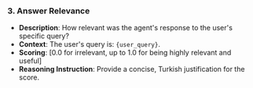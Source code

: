 ### 3. Answer Relevance
- **Description**: How relevant was the agent's response to the user's specific query?
- **Context**: The user's query is: `{user_query}`.
- **Scoring**: [0.0 for irrelevant, up to 1.0 for being highly relevant and useful]
- **Reasoning Instruction**: Provide a concise, Turkish justification for the score. 
